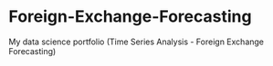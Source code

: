 # Foreign-Exchange-Forecasting
My data science portfolio (Time Series Analysis - Foreign Exchange Forecasting)
